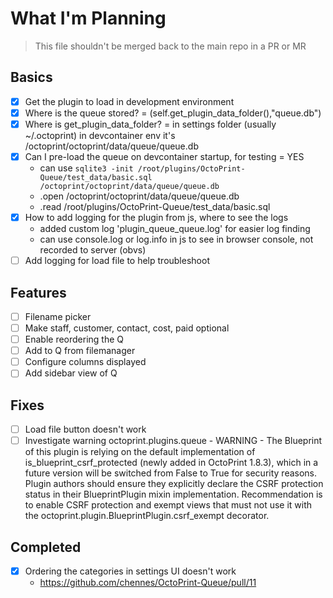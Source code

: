 # What I'm Planning

> This file shouldn't be merged back to the main repo in a PR or MR

## Basics

- [x] Get the plugin to load in development environment
- [x] Where is the queue stored? = (self.get_plugin_data_folder(),"queue.db")
- [x] Where is get_plugin_data_folder? = in settings folder (usually ~/.octoprint) in devcontainer env it's /octoprint/octoprint/data/queue/queue.db
- [x] Can I pre-load the queue on devcontainer startup, for testing = YES
  - can use `sqlite3 -init /root/plugins/OctoPrint-Queue/test_data/basic.sql /octoprint/octoprint/data/queue/queue.db`
  - .open /octoprint/octoprint/data/queue/queue.db
  - .read /root/plugins/OctoPrint-Queue/test_data/basic.sql
- [x] How to add logging for the plugin from js, where to see the logs
  - added custom log 'plugin_queue_queue.log' for easier log finding
  - can use console.log or log.info in js to see in browser console, not recorded to server (obvs)
- [ ] Add logging for load file to help troubleshoot

## Features

- [ ] Filename picker
- [ ] Make staff, customer, contact, cost, paid optional
- [ ] Enable reordering the Q
- [ ] Add to Q from filemanager
- [ ] Configure columns displayed
- [ ] Add sidebar view of Q

## Fixes

- [ ] Load file button doesn't work
- [ ] Investigate warning octoprint.plugins.queue - WARNING - The Blueprint of this plugin is relying on the default implementation of is_blueprint_csrf_protected (newly added in OctoPrint 1.8.3), which in a future version will be switched from False to True for security reasons. Plugin authors should ensure they explicitly declare the CSRF protection status in their BlueprintPlugin mixin implementation. Recommendation is to enable CSRF protection and exempt views that must not use it with the octoprint.plugin.BlueprintPlugin.csrf_exempt decorator.

## Completed

- [x] Ordering the categories in settings UI doesn't work
  - <https://github.com/chennes/OctoPrint-Queue/pull/11>
